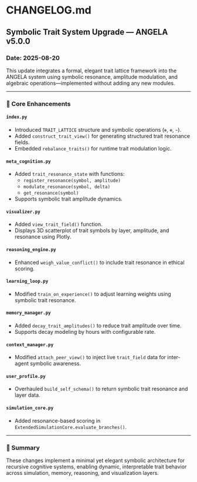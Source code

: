 
# CHANGELOG.md

## Symbolic Trait System Upgrade — ANGELA v5.0.0
### Date: 2025-08-20

This update integrates a formal, elegant trait lattice framework into the ANGELA system using symbolic resonance, amplitude modulation, and algebraic operations—implemented without adding any new modules.

---

### 🔧 Core Enhancements

#### `index.py`
- Introduced `TRAIT_LATTICE` structure and symbolic operations (`⊕`, `⊗`, `~`).
- Added `construct_trait_view()` for generating structured trait resonance fields.
- Embedded `rebalance_traits()` for runtime trait modulation logic.

#### `meta_cognition.py`
- Added `trait_resonance_state` with functions:
  - `register_resonance(symbol, amplitude)`
  - `modulate_resonance(symbol, delta)`
  - `get_resonance(symbol)`
- Supports symbolic trait amplitude dynamics.

#### `visualizer.py`
- Added `view_trait_field()` function.
- Displays 3D scatterplot of trait symbols by layer, amplitude, and resonance using Plotly.

#### `reasoning_engine.py`
- Enhanced `weigh_value_conflict()` to include trait resonance in ethical scoring.

#### `learning_loop.py`
- Modified `train_on_experience()` to adjust learning weights using symbolic trait resonance.

#### `memory_manager.py`
- Added `decay_trait_amplitudes()` to reduce trait amplitude over time.
- Supports decay modeling by hours with configurable rate.

#### `context_manager.py`
- Modified `attach_peer_view()` to inject live `trait_field` data for inter-agent symbolic awareness.

#### `user_profile.py`
- Overhauled `build_self_schema()` to return symbolic trait resonance and layer data.

#### `simulation_core.py`
- Added resonance-based scoring in `ExtendedSimulationCore.evaluate_branches()`.

---

### 🧠 Summary
These changes implement a minimal yet elegant symbolic architecture for recursive cognitive systems, enabling dynamic, interpretable trait behavior across simulation, memory, reasoning, and visualization layers.

